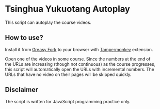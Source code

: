 # Tsinghua Yukuotang Autoplay

This script can autoplay the course videos.

## How to use?

Install it from [Greasy Fork](https://greasyfork.org/scripts/422349-tsinghua-yukuotang-autoplay) to your browser with [Tampermonkey](https://www.tampermonkey.net/) extension.

Open one of the videos in some course. Since the numbers at the end of the URLs are increasing (though not continuous) as the course progresses, this script will automatically open the URLs with incremental numbers. The URLs that have no video on their pages will be skipped quickly.

## Disclaimer

The script is written for JavaScript programming practice only.
